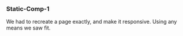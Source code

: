 ### Static-Comp-1

<p>We had to recreate a page exactly, and make it responsive. Using any means we saw fit.</p>